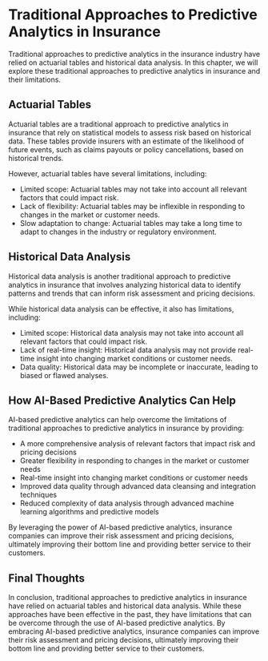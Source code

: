 Traditional Approaches to Predictive Analytics in Insurance
=====================================================================================================================

Traditional approaches to predictive analytics in the insurance industry have relied on actuarial tables and historical data analysis. In this chapter, we will explore these traditional approaches to predictive analytics in insurance and their limitations.

Actuarial Tables
----------------

Actuarial tables are a traditional approach to predictive analytics in insurance that rely on statistical models to assess risk based on historical data. These tables provide insurers with an estimate of the likelihood of future events, such as claims payouts or policy cancellations, based on historical trends.

However, actuarial tables have several limitations, including:

* Limited scope: Actuarial tables may not take into account all relevant factors that could impact risk.
* Lack of flexibility: Actuarial tables may be inflexible in responding to changes in the market or customer needs.
* Slow adaptation to change: Actuarial tables may take a long time to adapt to changes in the industry or regulatory environment.

Historical Data Analysis
------------------------

Historical data analysis is another traditional approach to predictive analytics in insurance that involves analyzing historical data to identify patterns and trends that can inform risk assessment and pricing decisions.

While historical data analysis can be effective, it also has limitations, including:

* Limited scope: Historical data analysis may not take into account all relevant factors that could impact risk.
* Lack of real-time insight: Historical data analysis may not provide real-time insight into changing market conditions or customer needs.
* Data quality: Historical data may be incomplete or inaccurate, leading to biased or flawed analyses.

How AI-Based Predictive Analytics Can Help
------------------------------------------

AI-based predictive analytics can help overcome the limitations of traditional approaches to predictive analytics in insurance by providing:

* A more comprehensive analysis of relevant factors that impact risk and pricing decisions
* Greater flexibility in responding to changes in the market or customer needs
* Real-time insight into changing market conditions or customer needs
* Improved data quality through advanced data cleansing and integration techniques
* Reduced complexity of data analysis through advanced machine learning algorithms and predictive models

By leveraging the power of AI-based predictive analytics, insurance companies can improve their risk assessment and pricing decisions, ultimately improving their bottom line and providing better service to their customers.

Final Thoughts
--------------

In conclusion, traditional approaches to predictive analytics in insurance have relied on actuarial tables and historical data analysis. While these approaches have been effective in the past, they have limitations that can be overcome through the use of AI-based predictive analytics. By embracing AI-based predictive analytics, insurance companies can improve their risk assessment and pricing decisions, ultimately improving their bottom line and providing better service to their customers.
